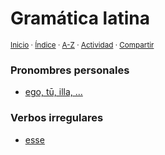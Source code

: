 # Gramática latina
<sup>[Inicio](https://github.com/jucardus/jucardus.github.io/blob/main/readme.md) · [Índice](https://github.com/jucardus/jucardus.github.io/blob/main/readme.md#contenido) · [A-Z](https://github.com/jucardus/jucardus.github.io/blob/main/indices/alfabetico.md) · [Actividad](https://github.com/jucardus/jucardus.github.io/blob/main/indices/actividad.md) · [Compartir](https://x.com/intent/tweet?text=Gram%C3%A1tica%20latina%2C%20con%20frases%20de%20ejemplo%2C%20subdivisi%C3%B3n%20por%20temas%20y%20m%C3%A1s.%0A%E2%86%92%20https%3A%2F%2Fgithub.com%2Fjucardus%2Frepo%2Fblob%2Fmain%2Findices%2Fgramatica-latina.md%0A%0A%23grmtcs_jucardus%0A%40jucardus)</sup>

### Pronombres personales

* [ego, tū, illa, ...](https://github.com/jucardus/jucardus.github.io/blob/main/contenido/25/04/24/pronombres-personales-latinos.md)

### Verbos irregulares

* [esse](https://github.com/jucardus/jucardus.github.io/blob/main/contenido/25/04/23/esse.md)
